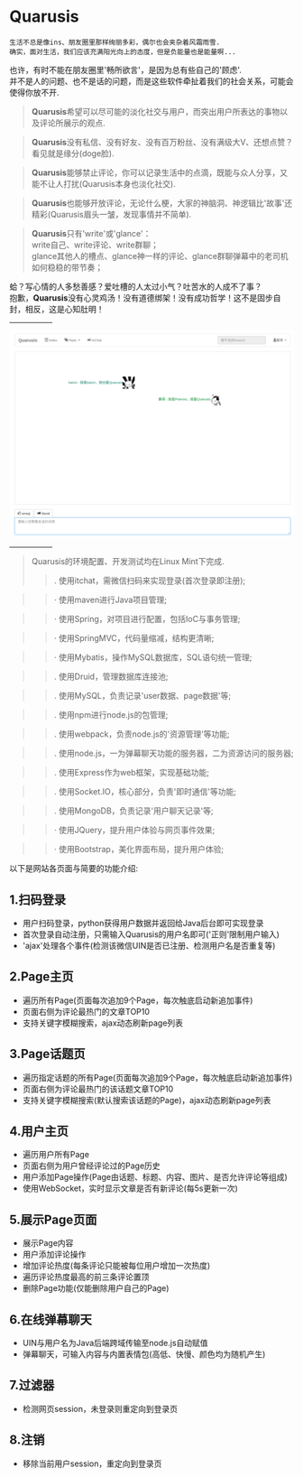 # Quarusis


```
生活不总是像ins、朋友圈里那样绚丽多彩，偶尔也会夹杂着风霜雨雪.
确实，面对生活，我们应该充满阳光向上的态度，但是负能量也是能量啊...
```

也许，有时不能在朋友圈里'畅所欲言'，是因为总有些自己的'顾虑'.<br>
并不是人的问题、也不是话的问题，而是这些软件牵扯着我们的社会关系，可能会使得你放不开.<br>

>**Quarusis**希望可以尽可能的淡化社交与用户，而突出用户所表达的事物以及评论所展示的观点.

>**Quarusis**没有私信、没有好友、没有百万粉丝、没有满级大V、还想点赞？看见就是缘分(doge脸).

>**Quarusis**能够禁止评论，你可以记录生活中的点滴，既能与众人分享，又能不让人打扰(Quarusis本身也淡化社交).

>**Quarusis**也能够开放评论，无论什么梗，大家的神脑洞、神逻辑比'故事'还精彩(Quarusis眉头一皱，发现事情并不简单).

>**Quarusis**只有'write'或'glance'：<br>
>write自己、write评论、write群聊；<br>
>glance其他人的槽点、glance神一样的评论、glance群聊弹幕中的老司机如何稳稳的带节奏；<br>

蛤？写心情的人多愁善感？爱吐槽的人太过小气？吐苦水的人成不了事？<br>
抱歉，**Quarusis**没有心灵鸡汤！没有道德绑架！没有成功哲学！这不是固步自封，相反，这是心知肚明！<br>

<hr align="left" width="15%">

![index](https://github.com/PisecesPeng/Quarusis/blob/master/DisplayPicture/1.png)

<hr align="left" width="15%">

> Quarusis的环境配置、开发测试均在Linux Mint下完成.
>>. 使用itchat，需微信扫码来实现登录(首次登录即注册);

>>· 使用maven进行Java项目管理;

>>· 使用Spring，对项目进行配置，包括IoC与事务管理;

>>· 使用SpringMVC，代码量缩减，结构更清晰;

>>· 使用Mybatis，操作MySQL数据库，SQL语句统一管理;

>>. 使用Druid，管理数据库连接池;

>>. 使用MySQL，负责记录'user数据、page数据'等;

>>. 使用npm进行node.js的包管理;

>>. 使用webpack，负责node.js的'资源管理'等功能;

>>. 使用node.js，一为弹幕聊天功能的服务器，二为资源访问的服务器;

>>. 使用Express作为web框架，实现基础功能;

>>. 使用Socket.IO，核心部分，负责'即时通信'等功能;

>>. 使用MongoDB，负责记录'用户聊天记录'等;

>>· 使用JQuery，提升用户体验与网页事件效果;

>>· 使用Bootstrap，美化界面布局，提升用户体验;


以下是网站各页面与简要的功能介绍:
<h2>1.扫码登录</h2>

<ul>

<li>
用户扫码登录，python获得用户数据并返回给Java后台即可实现登录
</li>
<li>
首次登录自动注册，只需输入Quarusis的用户名即可('正则'限制用户输入)
</li>
<li>
'ajax'处理各个事件(检测该微信UIN是否已注册、检测用户名是否重复等)
</li>

</ul>

<h2>2.Page主页</h2>

<ul>

<li>
遍历所有Page(页面每次追加9个Page，每次触底启动新追加事件)
</li>
<li>
页面右侧为评论最热门的文章TOP10
</li>
<li>
支持关键字模糊搜索，ajax动态刷新page列表
</li>

</ul>

<h2>3.Page话题页</h2>

<ul>

<li>
遍历指定话题的所有Page(页面每次追加9个Page，每次触底启动新追加事件)
</li>
<li>
页面右侧为评论最热门的该话题文章TOP10
</li>
<li>
支持关键字模糊搜索(默认搜索该话题的Page)，ajax动态刷新page列表
</li>

</ul>

<h2>4.用户主页</h2>

<ul>

<li>
遍历用户所有Page
</li>
<li>
页面右侧为用户曾经评论过的Page历史
</li>
<li>
用户添加Page操作(Page由话题、标题、内容、图片、是否允许评论等组成)
</li>
<li>
使用WebSocket，实时显示文章是否有新评论(每5s更新一次)
</li>

</ul>

<h2>5.展示Page页面</h2>

<ul>

<li>
展示Page内容
</li>
<li>
用户添加评论操作
</li>
<li>
增加评论热度(每条评论只能被每位用户增加一次热度)
</li>
<li>
遍历评论热度最高的前三条评论置顶
</li>
<li>
删除Page功能(仅能删除用户自己的Page)
</li>

</ul>

<h2>6.在线弹幕聊天</h2>

<ul>

<li>
UIN与用户名为Java后端跨域传输至node.js自动赋值
</li>
<li>
弹幕聊天，可输入内容与内置表情包(高低、快慢、颜色均为随机产生)
</li>

</ul>

<h2>7.过滤器</h2>

<ul>

<li>
检测网页session，未登录则重定向到登录页
</li>

</ul>


<h2>8.注销</h2>

<ul>

<li>
移除当前用户session，重定向到登录页
</li>

</ul>

